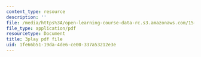 ```yaml
---
content_type: resource
description: ''
file: /media/https%3A/open-learning-course-data-rc.s3.amazonaws.com/15-071-the-analytics-edge-spring-2017/1fe66b5119da4de6ce00337a53212e3e_0RaZe62Rg2A.pdf
file_type: application/pdf
resourcetype: Document
title: 3play pdf file
uid: 1fe66b51-19da-4de6-ce00-337a53212e3e
---
```

